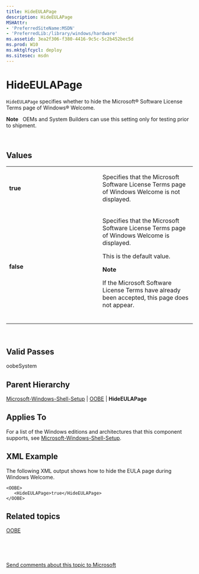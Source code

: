 ```yaml
---
title: HideEULAPage
description: HideEULAPage
MSHAttr:
- 'PreferredSiteName:MSDN'
- 'PreferredLib:/library/windows/hardware'
ms.assetid: 3ea2f306-f380-4416-9c5c-5c2b452bec5d
ms.prod: W10
ms.mktglfcycl: deploy
ms.sitesec: msdn
---
```


# HideEULAPage


`HideEULAPage` specifies whether to hide the Microsoft® Software License Terms page of Windows® Welcome.

**Note**  
OEMs and System Builders can use this setting only for testing prior to shipment.

 

## Values


<table>
<colgroup>
<col width="50%" />
<col width="50%" />
</colgroup>
<tbody>
<tr class="odd">
<td><p><strong>true</strong></p></td>
<td><p>Specifies that the Microsoft Software License Terms page of Windows Welcome is not displayed.</p></td>
</tr>
<tr class="even">
<td><p><strong>false</strong></p></td>
<td><p>Specifies that the Microsoft Software License Terms page of Windows Welcome is displayed.</p>
<p>This is the default value.</p>
<div class="alert">
<strong>Note</strong>  
<p>If the Microsoft Software License Terms have already been accepted, this page does not appear.</p>
</div>
<div>
 
</div></td>
</tr>
</tbody>
</table>

 

## Valid Passes


oobeSystem

## Parent Hierarchy


[Microsoft-Windows-Shell-Setup](microsoft-windows-shell-setup-win7-microsoft-windows-shell-setup.md) | [OOBE](oobe-win7-microsoft-windows-shell-setupoobe.md) | **HideEULAPage**

## Applies To


For a list of the Windows editions and architectures that this component supports, see [Microsoft-Windows-Shell-Setup](microsoft-windows-shell-setup-win7-microsoft-windows-shell-setup.md).

## XML Example


The following XML output shows how to hide the EULA page during Windows Welcome.

``` syntax
<OOBE>
   <HideEULAPage>true</HideEULAPage>
</OOBE>
```

## Related topics


[OOBE](oobe-win7-microsoft-windows-shell-setupoobe.md)

 

 

[Send comments about this topic to Microsoft](mailto:wsddocfb@microsoft.com?subject=Documentation%20feedback%20%5Bp_unattend\p_unattend%5D:%20HideEULAPage%20%20RELEASE:%20%2810/3/2016%29&body=%0A%0APRIVACY%20STATEMENT%0A%0AWe%20use%20your%20feedback%20to%20improve%20the%20documentation.%20We%20don't%20use%20your%20email%20address%20for%20any%20other%20purpose,%20and%20we'll%20remove%20your%20email%20address%20from%20our%20system%20after%20the%20issue%20that%20you're%20reporting%20is%20fixed.%20While%20we're%20working%20to%20fix%20this%20issue,%20we%20might%20send%20you%20an%20email%20message%20to%20ask%20for%20more%20info.%20Later,%20we%20might%20also%20send%20you%20an%20email%20message%20to%20let%20you%20know%20that%20we've%20addressed%20your%20feedback.%0A%0AFor%20more%20info%20about%20Microsoft's%20privacy%20policy,%20see%20http://privacy.microsoft.com/default.aspx. "Send comments about this topic to Microsoft")





